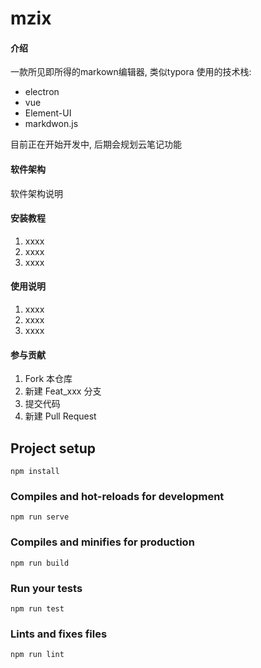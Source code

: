 # mzix


#### 介绍
一款所见即所得的markown编辑器,   类似typora
使用的技术栈: 
* electron 
*  vue 
* Element-UI  
* markdwon.js 


目前正在开始开发中, 后期会规划云笔记功能

#### 软件架构
软件架构说明


#### 安装教程

1. xxxx
2. xxxx
3. xxxx

#### 使用说明

1. xxxx
2. xxxx
3. xxxx

#### 参与贡献

1. Fork 本仓库
2. 新建 Feat_xxx 分支
3. 提交代码
4. 新建 Pull Request

## Project setup
```
npm install
```

### Compiles and hot-reloads for development
```
npm run serve
```

### Compiles and minifies for production
```
npm run build
```

### Run your tests
```
npm run test
```

### Lints and fixes files
```
npm run lint
```
